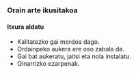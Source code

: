 ### Orain arte ikusitakoa
#### Itxura aldatu

- Kalitatezko gai mordoa dago.
- Ordainpeko aukera ere oso zabala da.
- Gai bat aukeratu, jaitsi eta nola instalatu.
- Oinarrizko ezarpenak.